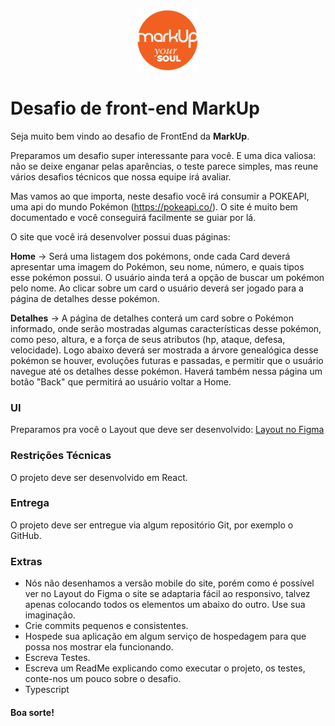 <p  align="center"> <img src="logo.png" width="100"> </p >

# Desafio de front-end MarkUp

Seja muito bem vindo ao desafio de FrontEnd da **MarkUp**.

Preparamos um desafio super interessante para você. E uma dica valiosa: não se deixe enganar pelas aparências, o teste parece simples, mas reune vários desafios técnicos que nossa equipe irá avaliar.

Mas vamos ao que importa, neste desafio você irá consumir a POKEAPI, uma api do mundo Pokémon (https://pokeapi.co/). O site é muito bem documentado e você conseguirá facilmente se guiar por lá. 

O site que você irá desenvolver possui duas páginas: 

**Home** -> Será uma listagem dos pokémons, onde cada Card deverá apresentar uma imagem do Pokémon, seu nome, número, e quais tipos esse pokémon possui. O usuário ainda terá a opção de buscar um pokémon pelo nome. Ao clicar sobre um card o usuário deverá ser jogado para a página de detalhes desse pokémon.

**Detalhes** -> A página de detalhes conterá um card sobre o Pokémon informado, onde serão mostradas algumas características desse pokémon, como peso, altura, e a força de seus atributos (hp, ataque, defesa, velocidade). Logo abaixo deverá ser mostrada a árvore genealógica desse pokémon se houver, evoluções futuras e passadas, e permitir que o usuário navegue até os detalhes desse pokémon. Haverá também nessa página um botão "Back" que permitirá ao usuário voltar a Home.

### UI
Preparamos pra você o Layout que deve ser desenvolvido:
[Layout no Figma](https://www.figma.com/file/gedYbNMalFBJRN0wulXUxP/Untitled?node-id=0%3A1)

### Restrições Técnicas
O projeto deve ser desenvolvido em React. 

### Entrega
O projeto deve ser entregue via algum repositório Git, por exemplo o GitHub.

### Extras
 - Nós não desenhamos a versão mobile do site, porém como é possível ver no Layout do Figma o site se adaptaria fácil ao responsivo, talvez apenas colocando todos os elementos um abaixo do outro. Use sua imaginação.
 - Crie commits pequenos e consistentes.
 - Hospede sua aplicação em algum serviço de hospedagem para que possa nos mostrar ela funcionando.
 - Escreva Testes.
 - Escreva um ReadMe explicando como executar o projeto, os testes, conte-nos um pouco sobre o desafio.
 - Typescript

 #### Boa sorte!
